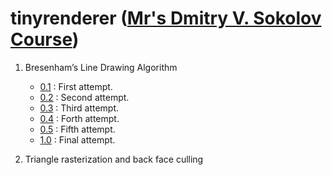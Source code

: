 # tinyrenderer ([Mr's Dmitry V. Sokolov Course](https://github.com/ssloy/tinyrenderer/wiki))

1. Bresenham’s Line Drawing Algorithm
    * [0.1](https://github.com/sT4R3K/tinyrenderer/tree/57ba654997e9e0b5fa70a18c1dcc959c6436c87f) : First attempt.
    * [0.2](https://github.com/sT4R3K/tinyrenderer/tree/6746774dc92fca82794ff71d2eca3a0603f83908) : Second attempt.
    * [0.3](https://github.com/sT4R3K/tinyrenderer/tree/8bd1302cb5ad154f9c8935238c5073fdb2f8335e) : Third attempt.
    * [0.4](https://github.com/sT4R3K/tinyrenderer/tree/0c7b87e48e2696481fac1b6cedb9371e86b2fcbf) : Forth attempt.
    * [0.5](https://github.com/sT4R3K/tinyrenderer/tree/dba7e153175995331091f609825cdf15560cd42f) : Fifth attempt.
    * [1.0](https://github.com/sT4R3K/tinyrenderer/blob/20882f234bcbe0b915cc3eaf257a6c1a382292ca/main.cpp) : Final attempt.

2. Triangle rasterization and back face culling
